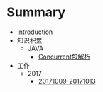 # Summary

* [Introduction](README.md)
* 知识积累
  * JAVA
    * [Concurrent包解析](techpoint/java/Concurrent包解析.md)
* 工作
  * 2017
    * [20171009-20171013](workSummary/20171009-20171013.md)
